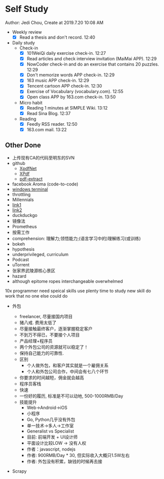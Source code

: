 # Self Study

Author: Jedi Chou, Create at 2019.7.20 10:08 AM

* Weekly review
  -[x] Read a thesis and don't record. 12:40

* Daily study
  * Check-in
    -[x] 101WeiQi daily exercise check-in. 12:27
    -[x] Read articles and check interview invitation (MaiMai APP). 12:29
    -[x] NowCoder check-in and do an exercise that contains 20 puzzles. 12:29
    -[x] Don't memorize words APP check-in. 12:29
    -[x] 163 music APP check-in. 12:29
    -[x] Tencent cartoon APP check-in. 12:30
    -[x] Exercise of Vocabulary (vocabulary.com). 12:55
    -[x] Open class APP by 163.com check-in. 13:50

  * Micro habit
    -[x] Reading 1 minutes at SIMPLE Wiki. 13:12
    -[x] Read Sina Blog. 12:37

  * Reading
    -[x] Feedly RSS reader. 12:50
    -[x] 163.com mail. 13:22

## Other Done

* 上传现有CA的代码至明东的SVN
* github
  * [XpdfNet](https://github.com/gqy117/XpdfNet)
  * [XPdf](https://github.com/fzani/xpdf)
  * [pdf-extract](https://github.com/poulfoged/pdf-extract)
* facebook Aroma (code-to-code)
* [windows terminal](https://github.com/microsoft/Terminal)
* throttling
* Millennials
* [link1](http://audio-video.gnu.org/)
* [link2](https://email.163.com/#style=6)
* duckduckgo
* 镜像法
* Prometheus
* 按需工作
* comprehension: 理解力;领悟能力;(语言学习中的)理解练习(或训练)
* bokeh
* hypothesis
* underprivileged, curriculum
* Podcast
* uTorrent
* 张家界武陵源核心景区
* hazard
* although
epitome
ropes
interchangeable
overwhelmed

10x programmer
  need speical skills
  use plenty time to study new skill
  do work that no one else could do
  
* 外包
  * freelancer, 尽量接国内项目
  * 猪八戒. 费用太低了
  * 尽量接触最终客户，逐渐掌握稳定客户
  * 不到万不得已，不要接个人项目
  * 产品经理+程序员
  * 两个外包公司的资源就可以稳定了！
  * 保持自己能力的可靠性.
  * 区别
    * 个人做外包，和客户其实就是一个雇佣关系
    * 个人和外包公司合作，中间会有七八个环节
  * 你要求的时间越短，佣金就会越高
  * 程序员客栈
  * 快速
  * 一份好的履历, 标准是不可以动地, 500-1000RMB/Day
  * 技能提升
    * Web->Android->iOS
    * 小程序
    * Go, Python几乎没有外包
    * 单一技术->多人->工作室
    * Generalist vs Specialist
    * 目前: 前端开发 + UI设计师
    * 平面设计比较LOW -> 没有人权
    * 作者：javascript, nodejs
    * 作者: 900RMB/Day * 30, 但实际收入大概只1.5W左右
    * 作者: 外包没有积累，缺钱的时候再去接

* Scrapy